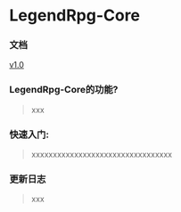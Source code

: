 # LegendRpg-Core

### 文档
[v1.0](v1.0/README.md)

### LegendRpg-Core的功能?
>xxx

### 快速入门:

>xxxxxxxxxxxxxxxxxxxxxxxxxxxxxxxxx

### 更新日志
> xxx
